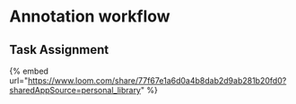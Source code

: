 # Annotation workflow

## Task Assignment

{% embed url="https://www.loom.com/share/77f67e1a6d0a4b8dab2d9ab281b20fd0?sharedAppSource=personal_library" %}
